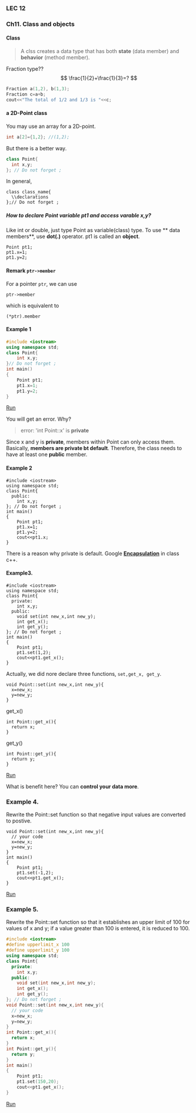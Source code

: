 ### LEC 12

### Ch11. Class and objects

#### Class
> A clss creates a data type that has both **state** (data member) and **behavior** (method member).

Fraction type??
$$
\frac{1}{2}+\frac{1}{3}=?
$$
```c++
Fraction a(1,2), b(1,3);
Fraction c=a+b;
cout<<"The total of 1/2 and 1/3 is "<<c;
```

#### a 2D-Point class
You may use an array for a 2D-point.
```c++
int a[2]={1,2}; //(1,2);
```
But there is a better way.

```c++
class Point{
  int x,y;
}; // Do not forget ;
```
In general,
```
class class_name{
  \\declarations
};// Do not forget ;
```
##### How to declare Point variable pt1 and access varable x,y?
Like int or double, just type Point as variable(class) type.
To use ** data members**, use **dot(.)** operator.
pt1 is called an **object**.
```
Point pt1;
pt1.x=1;
pt1.y=2;
```
#### Remark `ptr->member`
For a pointer `ptr`, we can use
```
ptr->member
```
which is equivalent to
```
(*ptr).member
```
#### Example 1
```c++
#include <iostream>
using namespace std;
class Point{
    int x,y;
}// Do not forget ;
int main()
{
    Point pt1;
    pt1.x=1;
    pt1.y=2;
}
```
[Run](http://cpp.sh/76gu)

You will get an error. Why?
>error: 'int Point::x' is **private** 

Since x and y is **private**, members within Point can only access them.
Basically, **members are private bt default**.
Therefore, the class needs to have at least one **public** member.
#### Example 2
```
#include <iostream>
using namespace std;
class Point{
  public:
    int x,y;
}; // Do not forget ;
int main()
{
    Point pt1;
    pt1.x=1;
    pt1.y=2;
    cout<<pt1.x;
}
```
There is a reason why private is default.
Google  [**Encapsulation**](http://en.wikipedia.org/wiki/Encapsulation_%28object-oriented_programming%29)  in class c++.

#### Example3.
```
#include <iostream>
using namespace std;
class Point{
  private:
    int x,y;
  public:
    void set(int new_x,int new_y);
    int get_x();
    int get_y();
}; // Do not forget ;
int main()
{
    Point pt1;
    pt1.set(1,2);
    cout<<pt1.get_x();
}
```
Actually, we did nore declare three functions, `set,get_x, get_y`.
```
void Point::set(int new_x,int new_y){
  x=new_x;
  y=new_y;
}
```
get_x()
```
int Point::get_x(){
  return x;
}
```
get_y()
```
int Point::get_y(){
  return y;
}
```
[Run](http://cpp.sh/3ipo)

What is benefit here? You can **control your data more**.
### Example 4.
Rewrite the Point::set function so that negative input values are converted to postive.
```
void Point::set(int new_x,int new_y){
  // your code
  x=new_x;
  y=new_y;
}
int main()
{
    Point pt1;
    pt1.set(-1,2);
    cout<<pt1.get_x();
}
```
[Run](http://cpp.sh/6jbn)
### Example 5.
Rewrite the Point::set function so that  it establishes an upper limit of 100 for values of x and y; if a value greater than 100 is entered, it is reduced to 100.
```c++
#include <iostream>
#define upperlimit_x 100
#define upperlimit_y 100
using namespace std;
class Point{
  private:
    int x,y;
  public:
    void set(int new_x,int new_y);
    int get_x();
    int get_y();
}; // Do not forget ;
void Point::set(int new_x,int new_y){
  // your code
  x=new_x;
  y=new_y;
}
int Point::get_x(){
  return x;
}
int Point::get_y(){
  return y;
}
int main()
{
    Point pt1;
    pt1.set(150,20);
    cout<<pt1.get_x();
}
```
[Run](http://cpp.sh/4aaj)












